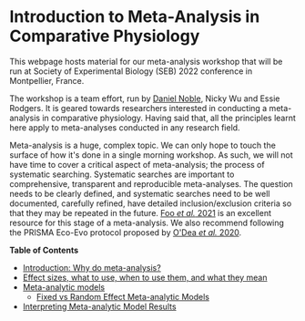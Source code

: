 # Introduction to Meta-Analysis in Comparative Physiology

This webpage hosts material for our meta-analysis workshop that will be run at Society of Experimental Biology (SEB) 2022 conference in Montpellier, France. 

The workshop is a team effort, run by [Daniel Noble](https://www.nobledan.com), Nicky Wu and Essie Rodgers. It is geared towards researchers interested in conducting a meta-analysis in comparative physiology. Having said that, all the principles learnt here apply to meta-analyses conducted in any research field.

Meta-analysis is a huge, complex topic. We can only hope to touch the surface of how it's done in a single morning workshop. As such, we will not have time to cover a critical aspect of meta-analysis; the process of systematic searching. Systematic searches are important to comprehensive, transparent and reproducible meta-analyses. The question needs to be clearly defined, and systematic searches need to be well documented, carefully refined, have detailed inclusion/exclusion criteria so that they may be repeated in the future. [Foo *et al.* 2021](https://besjournals.onlinelibrary.wiley.com/doi/abs/10.1111/2041-210X.13654) is an excellent resource for this stage of a meta-analysis. We also recommend following the PRISMA Eco-Evo protocol proposed by [O'Dea *et al.* 2020](https://onlinelibrary.wiley.com/doi/abs/10.1111/brv.12721). 

**Table of Contents**

* [Introduction: Why do meta-analysis?](https://daniel1noble.github.io/meta-workshop/introduction-to-meta)
* [Effect sizes, what to use, when to use them, and what they mean](https://daniel1noble.github.io/meta-workshop/effect-size)
* [Meta-analytic models](https://daniel1noble.github.io/meta-workshop/effect-size)
    + [Fixed vs Random Effect Meta-analytic Models](https://daniel1noble.github.io/meta-workshop/fixed-vs-random)
* [Interpreting Meta-analytic Model Results](https://daniel1noble.github.io/meta-workshop/effect-size)
